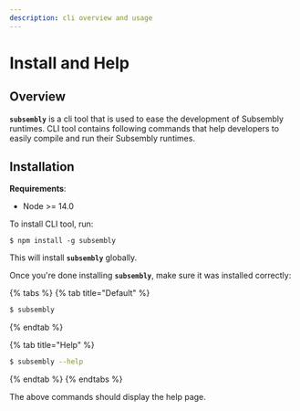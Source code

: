 ```yaml
---
description: cli overview and usage
---
```


# Install and Help

## Overview

**`subsembly`** is a cli tool that is used to ease the development of Subsembly runtimes. CLI tool contains following commands that help developers to easily compile and run their Subsembly runtimes.

## Installation

**Requirements**:

* Node &gt;= 14.0

To install CLI tool, run:

```
$ npm install -g subsembly
```

This will install **`subsembly`** globally.

Once you're done installing **`subsembly`**, make sure it was installed correctly:

{% tabs %}
{% tab title="Default" %}
```bash
$ subsembly
```
{% endtab %}

{% tab title="Help" %}
```bash
$ subsembly --help
```
{% endtab %}
{% endtabs %}

The above commands should display the help page.




